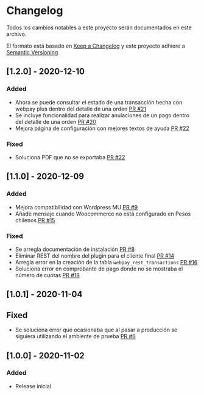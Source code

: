 # Changelog
Todos los cambios notables a este proyecto serán documentados en este archivo.

El formato está basado en [Keep a Changelog](http://keepachangelog.com/en/1.0.0/)
y este proyecto adhiere a [Semantic Versioning](http://semver.org/spec/v2.0.0.html).

## [1.2.0] - 2020-12-10
### Added
- Ahora se puede consultar el estado de una transacción hecha con webpay plus dentro del detalle de una orden [PR #21](https://github.com/TransbankDevelopers/transbank-plugin-woocommerce-webpay-rest/pull/21)
- Se incluye funcionalidad para realizar anulaciones de un pago dentro del detalle de una orden [PR #20](https://github.com/TransbankDevelopers/transbank-plugin-woocommerce-webpay-rest/pull/20)
- Mejora página de configuración con mejores textos de ayuda [PR #22](https://github.com/TransbankDevelopers/transbank-plugin-woocommerce-webpay-rest/pull/22)

### Fixed
- Soluciona PDF que no se exportaba [PR #22](https://github.com/TransbankDevelopers/transbank-plugin-woocommerce-webpay-rest/pull/22)

## [1.1.0] - 2020-12-09
### Added 
- Mejora compatibilidad con Wordpress MU [PR #9](https://github.com/TransbankDevelopers/transbank-plugin-woocommerce-webpay-rest/pull/9)
- Añade mensaje cuando Woocommerce no está configurado en Pesos chilenos [PR #15](https://github.com/TransbankDevelopers/transbank-plugin-woocommerce-webpay-rest/pull/15)

### Fixed
- Se arregla documentación de instalación [PR #8](https://github.com/TransbankDevelopers/transbank-plugin-woocommerce-webpay-rest/pull/8)
- Eliminar REST del nombre del plugin para el cliente final [PR #14](https://github.com/TransbankDevelopers/transbank-plugin-woocommerce-webpay-rest/pull/14)
- Arregla error en la creación de la tabla `webpay_rest_transactions` [PR #16](https://github.com/TransbankDevelopers/transbank-plugin-woocommerce-webpay-rest/pull/16)
- Soluciona error en comprobante de pago donde no se mostraba el número de cuotas [PR #18](https://github.com/TransbankDevelopers/transbank-plugin-woocommerce-webpay-rest/pull/18)

## [1.0.1] - 2020-11-04
## Fixed
- Se soluciona error que ocasionaba que al pasar a producción se siguiera utilizando el ambiente de prueba [PR #6](https://github.com/TransbankDevelopers/transbank-plugin-woocommerce-webpay-rest/pull/6)

## [1.0.0] - 2020-11-02
### Added
- Release inicial
